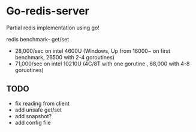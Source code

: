 # Go-redis-server

Partial redis implementation using go! 

redis benchmark- get/set
- 28,000/sec on intel 4600U (Windows, Up from 16000~ on first benchmark, 26500 with 2-4 goroutines)
- 71,000/sec on intel 10210U (4C/8T with one gorutine , 68,000 with 4-8 goruotines)
## TODO 
  - fix reading from client
  - add unsafe get/set
  - add snapshot? 
  - add config file
